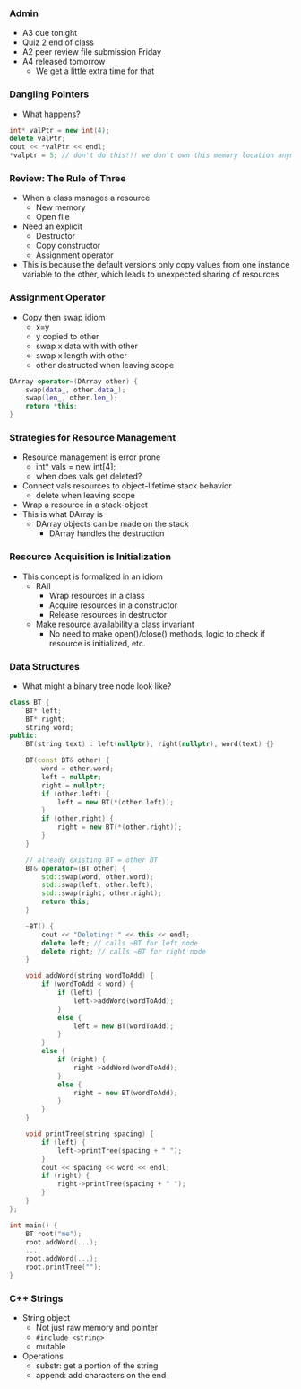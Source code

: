 ### Admin
- A3 due tonight
- Quiz 2 end of class
- A2 peer review file submission Friday
- A4 released tomorrow
	- We get a little extra time for that
### Dangling Pointers
- What happens?
```C++
int* valPtr = new int(4);
delete valPtr;
cout << *valPtr << endl;
*valptr = 5; // don't do this!!! we don't own this memory location anymore
```
### Review: The Rule of Three
- When a class manages a resource
	- New memory
	- Open file
- Need an explicit
	- Destructor
	- Copy constructor
	- Assignment operator
- This is because the default versions only copy values from one instance variable to the other, which leads to unexpected sharing of resources
### Assignment Operator
- Copy then swap idiom
	- x=y
	- y copied to other
	- swap x data with with other
	- swap x length with other
	- other destructed when leaving scope
```C++
DArray operator=(DArray other) {
	swap(data_, other.data_);
	swap(len_, other.len_);
	return *this;
}
```
### Strategies for Resource Management
- Resource management is error prone
	- int* vals = new int[4];
	- when does vals get deleted?
- Connect vals resources to object-lifetime stack behavior
	- delete when leaving scope
- Wrap a resource in a stack-object
- This is what DArray is
	- DArray objects can be made on the stack
		- DArray handles the destruction
### Resource Acquisition is Initialization
- This concept is formalized in an idiom
	- RAII
		- Wrap resources in a class
		- Acquire resources in a constructor
		- Release resources in destructor
	- Make resource availability a class invariant
		- No need to make open()/close() methods, logic to check if resource is initialized, etc.
### Data Structures
- What might a binary tree node look like?
```C++
class BT {
	BT* left;
	BT* right;
	string word;
public:
	BT(string text) : left(nullptr), right(nullptr), word(text) {}

	BT(const BT& other) {
		word = other.word;
		left = nullptr;
		right = nullptr;
		if (other.left) {
			left = new BT(*(other.left));
		}
		if (other.right) {
			right = new BT(*(other.right));
		}
	}

	// already existing BT = other BT
	BT& operator=(BT other) {
		std::swap(word, other.word);
		std::swap(left, other.left);
		std::swap(right, other.right);
		return this;
	}

	~BT() {
		cout << "Deleting: " << this << endl;
		delete left; // calls ~BT for left node
		delete right; // calls ~BT for right node
	}

	void addWord(string wordToAdd) {
		if (wordToAdd < word) {
			if (left) {
				left->addWord(wordToAdd);
			}
			else {
				left = new BT(wordToAdd);
			}
		}
		else {
			if (right) {
				right->addWord(wordToAdd);
			}
			else {
				right = new BT(wordToAdd);
			}
		}
	}

	void printTree(string spacing) {
		if (left) {
			left->printTree(spacing + " ");
		}
		cout << spacing << word << endl;
		if (right) {
			right->printTree(spacing + " ");
		}
	}
};

int main() {
	BT root("me");
	root.addWord(...);
	...
	root.addWord(...);
	root.printTree("");
}
```
### C++ Strings
- String object
	- Not just raw memory and pointer
	- ```#include <string>```
	- mutable
- Operations
	- substr: get a portion of the string
	- append: add characters on the end
